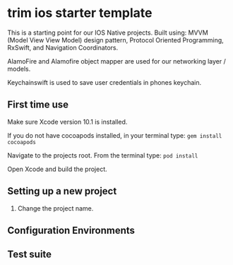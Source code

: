 # trim ios starter template
This is a starting point for our IOS Native projects.  Built using: MVVM (Model View View Model) design pattern, Protocol Oriented Programming, RxSwift, and Navigation Coordinators.

AlamoFire and Alamofire object mapper are used for our networking layer / models.  

Keychainswift is used to save user credentials in phones keychain.

## First time use
Make sure Xcode version 10.1 is installed. 

If you do not have cocoapods installed, in your terminal type: `gem install cocoapods`

Navigate to the projects root. From the terminal type: `pod install`

Open Xcode and build the project.

## Setting up a new project

1. Change the project name.

## Configuration Environments

## Test suite





